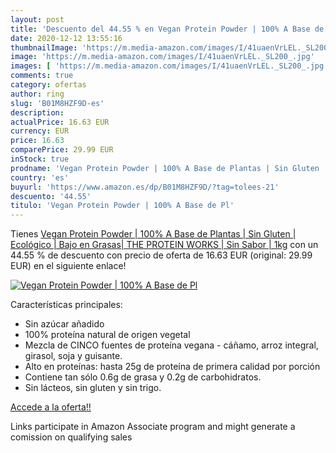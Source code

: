 ```yaml
---
layout: post
title: 'Descuento del 44.55 % en Vegan Protein Powder | 100% A Base de Pl'
date: 2020-12-12 13:55:16
thumbnailImage: 'https://m.media-amazon.com/images/I/41uaenVrLEL._SL200_.jpg'
image: 'https://m.media-amazon.com/images/I/41uaenVrLEL._SL200_.jpg'
images: [ 'https://m.media-amazon.com/images/I/41uaenVrLEL._SL200_.jpg' ]
comments: true
category: ofertas
author: ring
slug: 'B01M8HZF9D-es'
description:
actualPrice: 16.63 EUR
currency: EUR
price: 16.63
comparePrice: 29.99 EUR
inStock: true
prodname: 'Vegan Protein Powder | 100% A Base de Plantas | Sin Gluten | Ecológico | Bajo en Grasas| THE PROTEIN WORKS | Sin Sabor | 1kg'
country: 'es'
buyurl: 'https://www.amazon.es/dp/B01M8HZF9D/?tag=tolees-21'
descuento: '44.55'
titulo: 'Vegan Protein Powder | 100% A Base de Pl'
---
```


Tienes [Vegan Protein Powder | 100% A Base de Plantas | Sin Gluten | Ecológico | Bajo en Grasas| THE PROTEIN WORKS | Sin Sabor | 1kg](https://www.amazon.es/dp/B01M8HZF9D/?tag=tolees-21) con un 44.55 % de descuento con precio de oferta de 16.63 EUR (original: 29.99 EUR) en el siguiente enlace!

[![Vegan Protein Powder | 100% A Base de Pl](https://m.media-amazon.com/images/I/41uaenVrLEL._SL200_.jpg)](https://www.amazon.es/dp/B01M8HZF9D/?tag=tolees-21)

Características principales:

- Sin azúcar añadido
- 100% proteína natural de origen vegetal
- Mezcla de CINCO fuentes de proteína vegana - cáñamo, arroz integral, girasol, soja y guisante.
- Alto en proteínas: hasta 25g de proteína de primera calidad por porción
- Contiene tan sólo 0.6g de grasa y 0.2g de carbohidratos.
- Sin lácteos, sin gluten y sin trigo.

[Accede a la oferta!!](https://www.amazon.es/dp/B01M8HZF9D/?tag=tolees-21)

Links participate in Amazon Associate program and might generate a comission on qualifying sales


